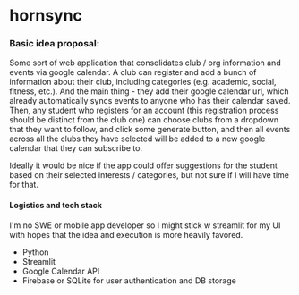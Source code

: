# hornsync

### Basic idea proposal: 
Some sort of web application that consolidates club / org information and events via google calendar. A club can register and add a bunch of information about their club, including categories (e.g. academic, social, fitness, etc.). And the main thing - they add their google calendar url, which already automatically syncs events to anyone who has their calendar saved. Then, any student who registers for an account (this registration process should be distinct from the club one) can choose clubs from a dropdown that they want to follow, and click some generate button, and then all events across all the clubs they have selected will be added to a new google calendar that they can subscribe to. 

Ideally it would be nice if the app could offer suggestions for the student based on their selected interests / categories, but not sure if I will have time for that.

#### Logistics and tech stack
I'm no SWE or mobile app developer so I might stick w streamlit for my UI with hopes that the idea and execution is more heavily favored.
* Python
* Streamlit
* Google Calendar API
* Firebase or SQLite for user authentication and DB storage